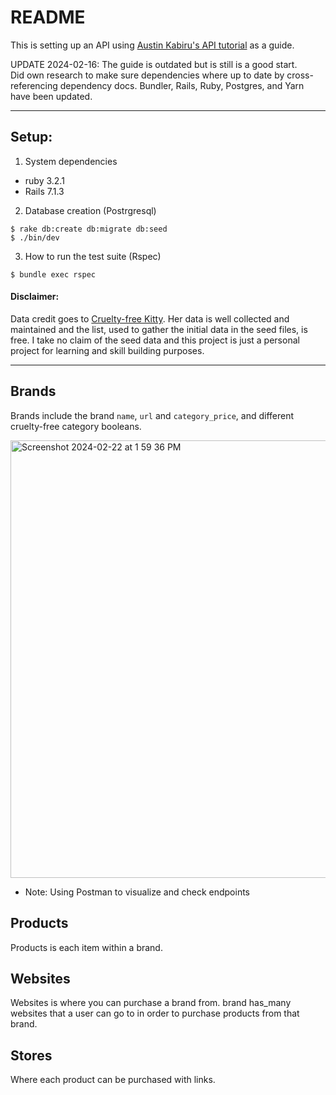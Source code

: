 # README

This is setting up an API using [Austin Kabiru's API tutorial](https://scotch.io/tutorials/build-a-restful-json-api-with-rails-5-part-one) as a guide.

UPDATE 2024-02-16: The guide is outdated but is still is a good start.  
Did own research to make sure dependencies where up to date by cross-referencing dependency docs.
Bundler, Rails, Ruby, Postgres, and Yarn have been updated.

---

## Setup:

1. System dependencies
* ruby 3.2.1
* Rails 7.1.3

2. Database creation (Postrgresql)
```
$ rake db:create db:migrate db:seed
$ ./bin/dev
```

3. How to run the test suite (Rspec)
```
$ bundle exec rspec
```

#### Disclaimer: 
Data credit goes to [Cruelty-free Kitty](https://www.crueltyfreekitty.com/). Her data is well collected and maintained and the list, used to gather the initial data in the seed files, is free. I take no claim of the seed data and this project is just a personal project for learning and skill building purposes. 

---

## Brands
Brands include the brand `name`, `url` and `category_price`, and different cruelty-free category booleans.

<img width="700" alt="Screenshot 2024-02-22 at 1 59 36 PM" src="https://github.com/iamanissa/cruelty-free-makeup-api/assets/7739016/3aed1386-2207-4b2b-b0c9-4d45ef7c6107">

* Note: Using Postman to visualize and check endpoints

## Products
Products is each item within a brand.

## Websites
Websites is where you can purchase a brand from. brand has_many websites that a user can go to in order to purchase products from that brand.

## Stores
Where each product can be purchased with links.


